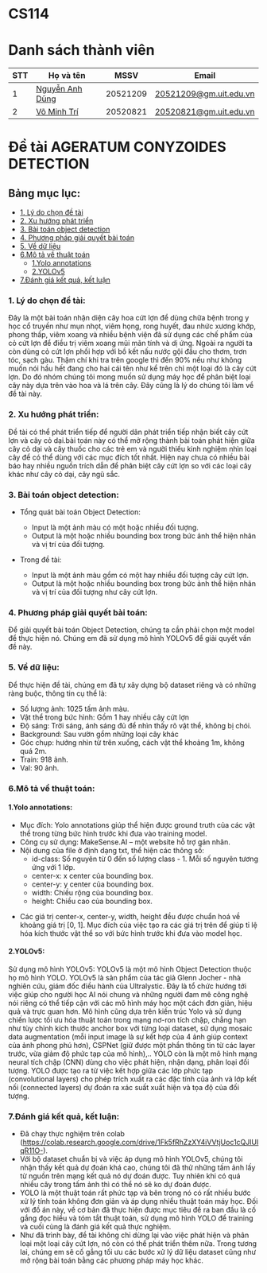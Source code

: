 # CS114
# Danh sách thành viên 
| STT | Họ và tên | MSSV | Email |
|-----|-------|------|-------|
| 1 | [Nguyễn Anh Dũng](https://github.com/NguyenDung278) | 20521209 | 20521209@gm.uit.edu.vn |
| 2 | [Võ Minh Trí](https://github.com/trivm12) | 20520821 | 20520821@gm.uit.edu.vn |

# Đề tài  AGERATUM CONYZOIDES DETECTION

## Bảng mục lục:
* [1. Lý do chọn đề tài](#1)
* [2. Xu hướng phát triển](#2)
* [3. Bài toán object detection](#3)
* [4. Phương pháp giải quyết bài toán](#4)
* [5. Về dữ liệu](#5)
* [6.Mô tả về thuật toán](#6)
  * [1.Yolo annotations](#1a)
  * [2.YOLOv5](#2a)
* [7.Đánh giá kết quả, kết luận](#7)

### 1. Lý do chọn đề tài:
<a name="1"></a>

Đây là một bài toán nhận diện cây hoa cứt lợn để dùng chữa bệnh trong y học cổ truyền như mụn nhọt, viêm họng, rong huyết, đau nhức xương khớp, phong thấp, viêm xoang và nhiều bệnh viện đã sử dụng các chế phẩm của cỏ cứt lợn để điều trị viêm xoang mũi mãn tính và dị ứng.
Ngoài ra người ta còn dùng cỏ cứt lợn phối hợp với bồ kết nấu nước gội đầu cho thơm, trơn tóc, sạch gàu.
Thậm chí khi tra trên google thì đến 90% nếu như không muốn nói hầu hết đang cho hai cái tên như kể trên chỉ một loại đó là cây cứt lợn.
Do đó nhóm chúng tôi mong muốn sử dụng máy học để phân biệt loại cây này dựa trên vào hoa và lá trên cây.
Đây cũng là lý do chúng tôi làm về đề tài này.


### 2. Xu hướng phát triển:
<a name="2"></a>

Đề tài có thể phát triển tiếp để người dân phát triển tiếp nhận biết cây cứt lợn và cây cỏ dại.bài toán này có thể mở rộng thành bài toán phát hiện giữa cây cỏ dại và cây thuốc cho các trẻ em và người thiếu kinh nghiệm nhìn loại cây để có thể dùng với các mục đích tốt nhất.
Hiện nay chưa có nhiều bài báo hay nhiều nguồn trích dẫn để phân biệt cây cứt lợn so với các loại cây khác như cây cỏ dại, cây ngũ sắc.  

### 3. Bài toán object detection:
<a name="3"></a>
+ Tổng quát bài toán Object Detection:
  * Input là  một ảnh màu có một hoặc nhiều đối tượng.
  * Output là một hoặc nhiều bounding box trong bức ảnh thể hiện nhãn và vị trí của đối tượng.

+ Trong đề tài:
  * Input là một ảnh màu gồm có một hay nhiều đối tượng cây cứt lợn.
  * Output là một hoặc nhiều bounding box trong bức ảnh thể hiện nhãn và vị trí của đối tượng như cây cứt lợn.
### 4. Phương pháp giải quyết bài toán:
<a name="4"></a>
Để giải quyết bài toán Object Detection, chúng ta cần phải chọn một model để thực hiện nó. Chúng em đã sử dụng mô hình YOLOv5 để giải quyết vấn đề này. 
### 5. Về dữ liệu:
<a name="5"></a>
 Để thực hiện đề tài, chúng em đã tự xây dựng bộ dataset riêng và có những ràng buộc, thông tin cụ thể là:
- Số lượng ảnh: 1025 tấm ảnh màu. 
- Vật thể trong bức hình: Gồm 1 hay nhiều cây cứt lợn
- Độ sáng: Trời sáng, ánh sáng đủ để nhìn thấy rõ vật thể, không bị chói.
- Background: Sau vườn gồm những loại cây khác 
- Góc chụp: hướng nhìn từ trên xuống, cách vật thể khoảng 1m, không quá 2m.
- Train: 918 ảnh.
- Val: 90 ảnh.
### 6.Mô tả về thuật toán:
<a name="6"></a>
#### 1.Yolo annotations:
<a name="1a"></a>
+ Mục đích: Yolo annotations giúp thể hiện được ground truth của các vật thể trong từng bức hình trước khi đưa vào training model.
+ Công cụ sử dụng: MakeSense.AI – một website hỗ trợ gán nhãn.
+ Nội dung của file ở định dạng txt, thể hiện các thông số:
  * id-class: Số nguyên từ 0 đến số lượng class - 1. Mỗi số nguyên tương ứng với 1 lớp.
  * center-x: x center của bounding box.
  * center-y: y center của bounding box.
  * width: Chiều rộng của bounding box.
  * height: Chiều cao của bounding box.

* Các giá trị center-x, center-y, width, height đều được chuẩn hoá về khoảng giá trị [0, 1]. Mục đích của việc tạo ra các giá trị trên để giúp tỉ lệ hóa kích thước vật thể so với bức hình trước khi đưa vào model học.
#### 2.YOLOv5:
<a name="2a"></a>
  Sử dụng mô hình YOLOv5: YOLOv5 là một mô hình Object Detection thuộc họ mô hình YOLO.
  YOLOv5 là sản phẩm của tác giả Glenn Jocher - nhà nghiên cứu, giám đốc điều hành của Ultralystic. Đây là tổ chức hướng tới việc giúp cho người học AI nói chung và những người đam mê công nghệ nói riêng có thể tiếp cận với các mô hình máy học một cách đơn giản, hiệu quả và trực quan hơn.
Mô hình cũng dựa trên kiến trúc Yolo và sử dụng chiến lược tối ưu hóa thuật toán trong mạng nơ-ron tích chập, chẳng hạn như tùy chỉnh kích thước anchor box với từng loại dataset, sử dụng mosaic data augmentation (mỗi input image là sự kết hợp của 4 ảnh giúp context của ảnh phong phú hơn), CSPNet (giữ được một phần thông tin từ các layer trước, vừa giảm độ phức tạp của mô hình),..
  YOLO còn là một mô hình mạng neural tích chập (CNN) dùng cho việc phát hiện, nhận dạng, phân loại đối tượng. YOLO được tạo ra từ việc kết hợp giữa các lớp phức tạp (convolutional layers) cho phép trích xuất ra các đặc tính của ảnh và lớp kết nối (connected layers) dự đoán ra xác suất xuất hiện và tọa độ của đối tượng.
### 7.Đánh giá kết quả, kết luận:
<a name="7"></a>
* Đã chạy thực nghiệm trên colab (https://colab.research.google.com/drive/1Fk5fRhZzXY4iVVtjUoc1cQJlUIqR11O-).
* Với bộ dataset chuẩn bị và việc áp dụng  mô hình YOLOv5, chúng tôi nhận thấy kết quả dự đoán khá cao, chúng tôi đã thử những tấm ảnh lấy từ nguồn trên mạng kết quả nó dự đoán được. Tuy nhiên khi có quá nhiều cây trong tấm ảnh thì có thể nó sẽ ko dự đoán được. 
* YOLO là một thuật toán rất phức tạp và bên trong nó có rất nhiều bước xử lý tính toán không đơn giản và áp dụng nhiều thuật toán máy học. Đối với đồ án này, về cơ bản đã thực hiện được mục tiêu đề ra ban đầu là cố gắng đọc hiểu và tóm tắt thuật toán, sử dụng mô hình YOLO để training và cuối cùng là đánh giá kết quả thực nghiệm.
* Như đã trình bày, đề tài không chỉ dừng lại vào việc phát hiện và phân loại một loại cây cứt lợn, nó còn có thể phát triển thêm nữa. Trong tương lai, chúng em sẽ cố gắng tối ưu các bước xử lý dữ liệu dataset cũng như mở rộng bài toán bằng các phương pháp máy học khác.

 










